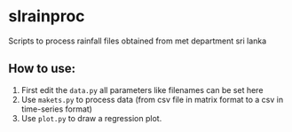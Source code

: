 # slrainproc
Scripts to process rainfall files obtained from met department sri lanka

## How to use:
1. First edit the `data.py` all parameters like filenames can be set here
2. Use `makets.py` to process data (from csv file in matrix format to a csv in time-series format)
3. Use `plot.py` to draw a regression plot. 
